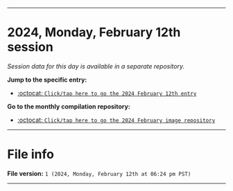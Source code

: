 
***

# 2024, Monday, February 12th session

_Session data for this day is available in a separate repository._

**Jump to the specific entry:**

- [:octocat: `Click/tap here to go the 2024 February 12th entry`](https://github.com/seanpm2001/SeansLifeArchive_Images_ModernSmurfsVillage_Y2024_V2/tree/SeansLifeArchive_ModernSmurfsVillage_Y2024_V2_Main-dev/02_February/12/)

**Go to the monthly compilation repository:**

- [:octocat: `Click/tap here to go the 2024 February image repository`](https://github.com/seanpm2001/SeansLifeArchive_Images_ModernSmurfsVillage_Y2024_V2/)

***

# File info

**File version:** `1 (2024, Monday, February 12th at 06:24 pm PST)`

***
